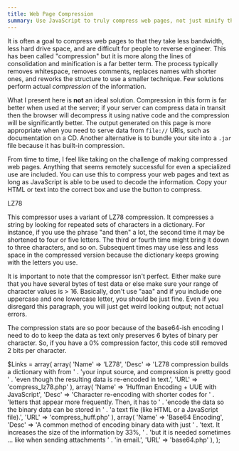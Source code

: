 ```yaml
---
title: Web Page Compression
summary: Use JavaScript to truly compress web pages, not just minify them.
---
```


It is often a goal to compress web pages to that they take less bandwidth, less hard drive space, and are difficult for people to reverse engineer. This has been called "compression" but it is more along the lines of consolidation and minification is a far better term. The process typically removes whitespace, removes comments, replaces names with shorter ones, and reworks the structure to use a smaller technique. Few solutions perform actual *compression* of the information.

What I present here is **not** an ideal solution. Compression in this form is far better when used at the server; if your server can compress data in transit then the browser will decompress it using native code and the compression will be significantly better. The output generated on this page is more appropriate when you need to serve data from `file://` URIs, such as documentation on a CD. Another alternative is to bundle your site into a `.jar` file because it has built-in compression.

From time to time, I feel like taking on the challenge of making compressed web pages. Anything that seems remotely successful for even a specialized use are included. You can use this to compress your web pages and text as long as JavaScript is able to be used to decode the information. Copy your HTML or text into the correct box and use the button to compress.

LZ78

<p>This compressor uses a variant of LZ78 compression.  It compresses a
string by looking for repeated sets of characters in a dictionary.  For
instance, if you use the phrase "and then" a lot, the second time it may
be shortened to four or five letters.  The third or fourth time might bring
it down to three characters, and so on.  Subsequent times may use less
and less space in the compressed version because the dictionary keeps
growing with the letters you use.</p>

<p>It is important to note that the compressor isn't perfect.  Either make
sure that you have several bytes of test data or else make sure your
range of character values is &gt; 16.  Basically, don't use "aaa" and if you
include one uppercase and one lowercase letter, you should be just fine.
Even if you disregard this paragraph, you will just get weird looking
output; not actual errors.</p>

<p>The compression stats are so poor because of the base64-ish encoding
I need to do to keep the data as text only preserves 6 bytes of binary
per character.  So, if you have a 0% compression factor, this code still
removed 2 bits per character.</p>

$Links = array(
	array(
		'Name' => 'LZ78',
		'Desc' => 'LZ78 compression builds a dictionary with from ' . 'your input source, and compression is pretty good ' . 'even though the resulting data is re-encoded in text.',
		'URL' => 'compress_lz78.php'
	),
	array(
		'Name' => 'Huffman Encoding + UUE with JavaScript',
		'Desc' => 'Character re-encoding with shorter codes for ' . 'letters that appear more frequently.  Then, it has to ' . 'encode the data so the binary data can be stored in ' . 'a text file (like HTML or a JavaScript file).',
		'URL' => 'compress_huff.php'
	),
	array(
		'Name' => 'Base64 Encoding',
		'Desc' => 'A common method of encoding binary data with just ' . 'text.  It increases the size of the information by 33%, ' . 'but it is needed sometimes ... like when sending attachments ' . 'in email.',
		'URL' => 'base64.php'
	),
);
